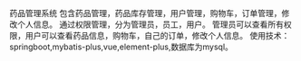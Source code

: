 药品管理系统
包含药品管理，药品库存管理，用户管理，购物车，订单管理，修改个人信息。
通过权限管理，分为管理员，员工，用户。
管理员可以查看所有权限，用户可以查看药品信息，购物车，自己的订单，修改个人信息。
使用技术：springboot,mybatis-plus,vue,element-plus,数据库为mysql。
